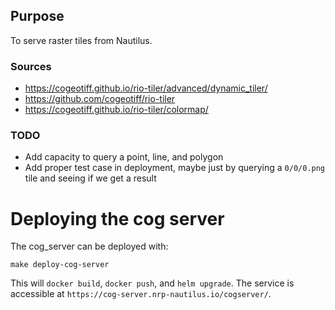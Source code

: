 ## Purpose
To serve raster tiles from Nautilus.

### Sources
- https://cogeotiff.github.io/rio-tiler/advanced/dynamic_tiler/
- https://github.com/cogeotiff/rio-tiler
- https://cogeotiff.github.io/rio-tiler/colormap/

### TODO
- Add capacity to query a point, line, and polygon
- Add proper test case in deployment, maybe just by querying a `0/0/0.png` tile and seeing if we get a result

# Deploying the cog server

The cog_server can be deployed with:

```
make deploy-cog-server
```

This will `docker build`, `docker push`, and `helm upgrade`. The service is
accessible at `https://cog-server.nrp-nautilus.io/cogserver/`.
